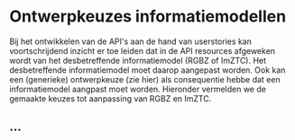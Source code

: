 # Ontwerpkeuzes informatiemodellen

Bij het ontwikkelen van de API's aan de hand van userstories kan
voortschrijdend inzicht er toe leiden dat in de API resources afgeweken wordt
van het desbetreffende informatiemodel (RGBZ of ImZTC). Het desbetreffende
informatiemodel moet daarop aangepast worden. Ook kan een (generieke)
ontwerpkeuze (zie hier) als consequentie hebbe dat een informatiemodel aangpast
moet worden. Hieronder vermelden we de gemaakte keuzes tot aanpassing van
RGBZ en ImZTC.

## ...
